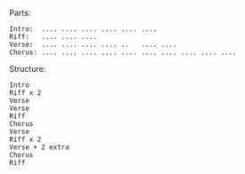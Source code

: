 Parts:

	Intro:  .... .... .... .... .... ....
	Riff:   .... .... ....
 	Verse:  .... .... .... .... ..   .... ....
  	Chorus: .... .... .... .... .... .... .... .... .... ....

Structure:

	Intro
	Riff x 2
	Verse
	Verse
	Riff
	Chorus
	Verse
	Riff x 2
	Verse + 2 extra
	Chorus
	Riff
